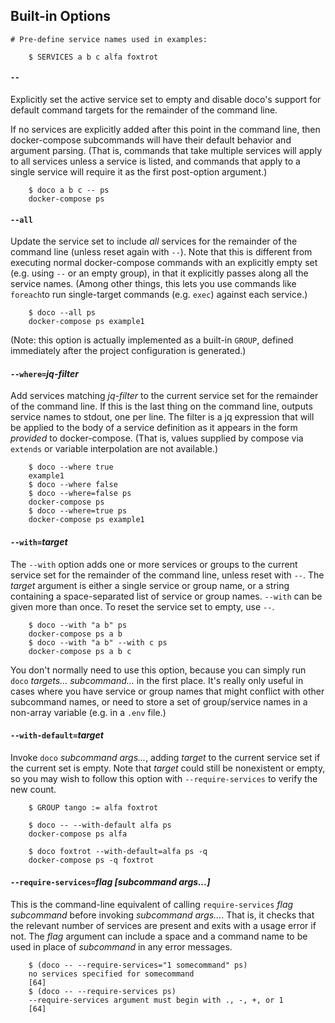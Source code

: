 ## Built-in Options

~~~shell
# Pre-define service names used in examples:

    $ SERVICES a b c alfa foxtrot
~~~

#### `--`

Explicitly set the active service set to empty and disable doco's support for default command targets for the remainder of the command line.

If no services are explicitly added after this point in the command line, then docker-compose subcommands will have their default behavior and argument parsing.  (That is, commands that take multiple services will apply to all services unless a service is listed, and commands that apply to a single service will require it as the first post-option argument.)

~~~shell
    $ doco a b c -- ps
    docker-compose ps
~~~

#### `--all`

Update the service set to include *all* services for the remainder of the command line (unless reset again with `--`). Note that this is different from executing normal docker-compose commands with an explicitly empty set (e.g. using  `--` or an empty group), in that it explicitly passes along all the service names.  (Among other things, this lets you use commands like `foreach`to run single-target commands (e.g. `exec`) against each service.)

~~~shell
    $ doco --all ps
    docker-compose ps example1
~~~

(Note: this option is actually implemented as a built-in `GROUP`, defined immediately after the project configuration is generated.)

#### `--where=`*jq-filter*

Add services matching *jq-filter* to the current service set for the remainder of the command line.  If this is the last thing on the command line, outputs service names to stdout, one per line.  The filter is a jq expression that will be applied to the body of a service definition as it appears in the form *provided* to docker-compose.  (That is, values supplied by compose via `extends` or variable interpolation are not available.)

~~~shell
    $ doco --where true
    example1
    $ doco --where false
    $ doco --where=false ps
    docker-compose ps
    $ doco --where=true ps
    docker-compose ps example1
~~~

#### `--with=`*target*

The `--with`  option adds one or more services or groups to the current service set for the remainder of the command line, unless reset with `--`.  The *target* argument is either a single service or group name, or a string containing a space-separated list of service or group names.  `--with` can be given more than once.  To reset the service set to empty, use `--`.

~~~shell
    $ doco --with "a b" ps
    docker-compose ps a b
    $ doco --with "a b" --with c ps
    docker-compose ps a b c
~~~

You don't normally need to use this option, because you can simply run `doco` *targets... subcommand...* in the first place.  It's really only useful in cases where you have service or group names that might conflict with other subcommand names, or need to store a set of group/service names in a non-array variable (e.g. in a `.env` file.)

#### `--with-default=`*target*

Invoke `doco` *subcommand args...*, adding *target* to the current service set if the current set is empty.  Note that  *target* could still be nonexistent or empty, so you may wish to follow this option with `--require-services` to verify the new count.

~~~shell
    $ GROUP tango := alfa foxtrot

    $ doco -- --with-default alfa ps
    docker-compose ps alfa

    $ doco foxtrot --with-default=alfa ps -q
    docker-compose ps -q foxtrot
~~~

#### `--require-services=`*flag [subcommand args...]*

This is the command-line equivalent of calling `require-services` *flag subcommand* before invoking *subcommand args...*.  That is, it checks that the relevant number of services are present and exits with a usage error if not.  The *flag* argument can include a space and a command name to be used in place of *subcommand* in any error messages.

~~~shell
    $ (doco -- --require-services="1 somecommand" ps)
    no services specified for somecommand
    [64]
    $ (doco -- --require-services ps)
    --require-services argument must begin with ., -, +, or 1
    [64]
~~~